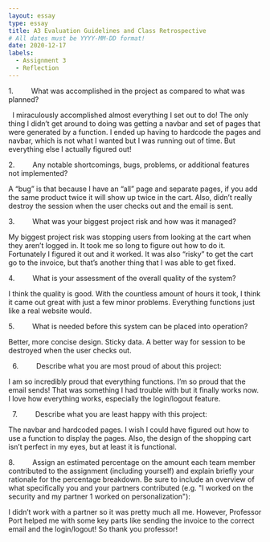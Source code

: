 ```yaml
---
layout: essay
type: essay
title: A3 Evaluation Guidelines and Class Retrospective 
# All dates must be YYYY-MM-DD format!
date: 2020-12-17
labels:
  - Assignment 3
  - Reflection
--- 
```


1.         What was accomplished in the project as compared to what was planned?

 
I miraculously accomplished almost everything I set out to do! The only thing I didn’t get around to doing was getting a navbar and set of pages that were generated by a function. I ended up having to hardcode the pages and navbar, which is not what I wanted but I was running out of time. But everything else I actually figured out!


2.         Any notable shortcomings, bugs, problems, or additional features not implemented?


A “bug” is that because I have an “all” page and separate pages, if you add the same product twice it will show up twice in the cart. Also, didn’t really destroy the session when the user checks out and the email is sent.
 
 
3.         What was your biggest project risk and how was it managed?


My biggest project risk was stopping users from looking at the cart when they aren’t logged in. It took me so long to figure out how to do it. Fortunately I figured it out and it worked. It was also “risky” to get the cart go to the invoice, but that’s another thing that I was able to get fixed. 

4.         What is your assessment of the overall quality of the system?


I think the quality is good. With the countless amount of hours it took, I think it came out great with just a few minor problems. Everything functions just like a real website would. 
 
 
5.         What is needed before this system can be placed into operation?


Better, more concise design. Sticky data. A better way for session to be destroyed when the user checks out.

 
6.         Describe what you are most proud of about this project:


I am so incredibly proud that everything functions. I’m so proud that the email sends! That was something I had trouble with but it finally works now. I love how everything works, especially the login/logout feature.

 
7.         Describe what you are least happy with this project:

The navbar and hardcoded pages. I wish I could have figured out how to use a function to display the pages. Also, the design of the shopping cart isn’t perfect in my eyes, but at least it is functional.
 
 
8.         Assign an estimated percentage on the amount each team member contributed to the assignment (including yourself) and explain briefly your rationale for the percentage breakdown. Be sure to include an overview of what specifically you and your partners contributed (e.g. "I worked on the security and my partner 1 worked on personalization"):

I didn’t work with a partner so it was pretty much all me. However, Professor Port helped me with some key parts like sending the invoice to the correct email and the login/logout! So thank you professor!
